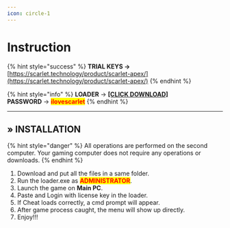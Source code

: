```yaml
---
icon: circle-1
---
```


# Instruction

{% hint style="success" %}
**TRIAL KEYS ->** [https://scarlet.technology/product/scarlet-apex/](https://scarlet.technology/product/scarlet-apex/)
{% endhint %}

{% hint style="info" %}
**LOADER** -> [**\[CLICK DOWNLOAD\]**](https://alist.scarlet.technology/Software)\
**PASSWORD** -> <mark style="color:red;">**ilovescarlet**</mark>
{% endhint %}

***

## » INSTALLATION

{% hint style="danger" %}
All operations are performed on the second computer. Your gaming computer does not require any operations or downloads.
{% endhint %}

1. Download and put all the files in a same folder.
2. Run the loader.exe as <mark style="color:red;">**ADMINISTRATOR**</mark>.
3. Launch the game on **Main PC**.
4. Paste and Login with license key in the loader.
5. If Cheat loads correctly, a cmd prompt will appear.
6. After game process caught, the menu will show up directly.
7. Enjoy!!!
